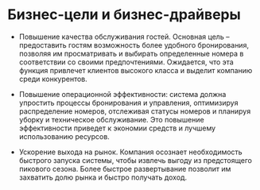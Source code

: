 # Бизнес-цели и бизнес-драйверы

- Повышение качества обслуживания гостей. Основная цель – предоставить гостям возможность более удобного бронирования, позволяя им просматривать и выбирать определенные номера в соответствии со своими предпочтениями. Ожидается, что эта функция привлечет клиентов высокого класса и выделит компанию среди конкурентов.
  
- Повышение операционной эффективности: система должна упростить процессы бронирования и управления, оптимизируя распределение номеров, отслеживая статусы номеров и планируя уборку и техническое обслуживание. Это повышение эффективности приведет к экономии средств и лучшему использованию ресурсов.
  
- Ускорение выхода на рынок. Компания осознает необходимость быстрого запуска системы, чтобы извлечь выгоду из предстоящего пикового сезона. Более быстрое развертывание позволит им захватить долю рынка и быстро получать доход.